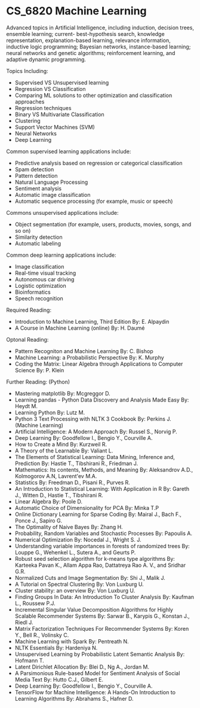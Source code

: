# CS_6820 Machine Learning
Advanced topics in Artificial Intelligence, including induction, decision trees, ensemble learning; current- best-hypothesis search, knowledge representation, explanation-based learning, relevance information, inductive logic programming; Bayesian networks, instance-based learning; neural networks and genetic algorithms; reinforcement learning, and adaptive dynamic programming.

Topics Including:
- Supervised VS Unsupervised learning
- Regression VS Classification
- Comparing ML solutions to other optimization and classification approaches
- Regression techniques
- Binary VS Multivariate Classification
- Clustering
- Support Vector Machines (SVM)
- Neural Networks
- Deep Learning

Common supervised learning applications include:
- Predictive analysis based on regression or categorical classification
- Spam detection
- Pattern detection
- Natural Language Processing
- Sentiment analysis
- Automatic image classification
- Automatic sequence processing (for example, music or speech)

Commons unsupervised applications include:
- Object segmentation (for example, users, products, movies, songs, and so on)
- Similarity detection
- Automatic labeling

Common deep learning applications include:
- Image classification
- Real-time visual tracking
- Autonomous car driving
- Logistic optimization
- Bioinformatics
- Speech recognition



Required Reading:
- Introduction to Machine Learning, Third Edition By: E. Alpaydin
- A Course in Machine Learning (online) By: H. Daumé

Optonal Reading:
- Pattern Recogniton and Machine Learning By: C. Bishop
- Machine Learning: a Probabilistic Perspective By: K. Murphy
- Coding the Matrix: Linear Algebra through Applications to Computer Science By: P. Klein

Further Reading:
(Python)
- Mastering matplotlib By: Mcgreggor D.
- Learning pandas - Python Data Discovery and Analysis Made Easy By: Heydt M.
- Learning Python By: Lutz M.
- Python 3 Text Processing with NLTK 3 Cookbook By: Perkins J.
(Machine Learning)
- Artificial Intelligence: A Modern Approach By: Russel S., Norvig P.
- Deep Learning By: Goodfellow I., Bengio Y., Courville A.
- How to Create a Mind By: Kurzweil R.
- A Theory of the Learnable By: Valiant L.
- The Elements of Statistical Learning: Data Mining, Inference and, Prediction By: Hastie T., Tibshirani R., Friedman J.
- Mathematics: Its contents, Methods, and Meaning By: Aleksandrov A.D., Kolmogorov A.N, Lavrent'ev M.A.
- Statistics By: Freedman D., Pisani R., Purves R.
- An Introduction to Statistical Learning: With Application in R By: Gareth J., Witten D., Hastie T., Tibshirani R.
- Linear Algebra By: Poole D.
- Automatic Choice of Dimensionality for PCA By: Minka T.P
- Online Dictionary Learning for Sparse Coding By: Mairal J., Bach F., Ponce J., Sapiro G.
- The Optimality of Naive Bayes By: Zhang H.
- Probability, Random Variables and Stochastic Processes By: Papoulis A.
- Numerical Optimization By: Nocedal J., Wright S. J.
- Understanding variable importances in forests of randomized trees By: Louppe G., Wehenkel L., Sutera A., and Geurts P.
- Robust seed selection algorithm for k-means type algorithms By: Karteeka Pavan K., Allam Appa Rao, Dattatreya Rao A. V., and Sridhar G.R.
- Normalized Cuts and Image Segmentation By: Shi J., Malik J.
- A Tutorial on Spectral Clustering By: Von Luxburg U.
- Cluster stability: an overview By: Von Luxburg U.
- Finding Groups In Data: An Introduction To Cluster Analysis By: Kaufman L., Roussew P.J.
- Incremental Singular Value Decomposition Algorithms for Highly Scalable Recommender Systems By: Sarwar B., Karypis G., Konstan J., Riedl J.
- Matrix Factorization Techniques For Recommender Systems By: Koren Y., Bell R., Volinsky C.
- Machine Learning with Spark By: Pentreath N.
- NLTK Essentials By: Hardeniya N.
- Unsupervised Learning by Probabilistic Latent Semantic Analysis By: Hofmann T.
- Latent Dirichlet Allocation By: Blei D., Ng A., Jordan M.
- A Parsimonious Rule-based Model for Sentiment Analysis of Social Media Text By: Hutto C.J., Gilbert E.
- Deep Learning By: Goodfellow I., Bengio Y., Courville A.
- TensorFlow for Machine Intelligence: A Hands-On Introduction to Learning Algorithms By: Abrahams S., Hafner D.


 

